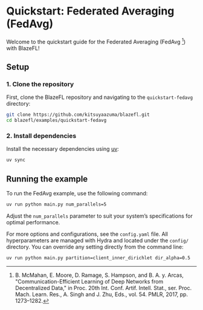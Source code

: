 # Quickstart: Federated Averaging (FedAvg)

Welcome to the quickstart guide for the Federated Averaging (FedAvg [^1]) with BlazeFL!

## Setup

### 1. Clone the repository

First, clone the BlazeFL repository and navigating to the `quickstart-fedavg` directory:

```bash
git clone https://github.com/kitsuyaazuma/blazefl.git
cd blazefl/examples/quickstart-fedavg
```

### 2. Install dependencies

Install the necessary dependencies using [uv](https://github.com/astral-sh/uv):

```bash
uv sync
```

## Running the example

To run the FedAvg example, use the following command:

```bash
uv run python main.py num_parallels=5
```

Adjust the `num_parallels` parameter to suit your system’s specifications for optimal performance.

For more options and configurations, see the `config.yaml` file. All hyperparameters are managed with Hydra and located under the `config/` directory. You can override any setting directly from the command line:

```bash
uv run python main.py partition=client_inner_dirichlet dir_alpha=0.5
```


[^1]: B. McMahan, E. Moore, D. Ramage, S. Hampson, and B. A. y. Arcas, "Communication-Efficient Learning of Deep Networks from Decentralized Data," in Proc. 20th Int. Conf. Artif. Intell. Stat., ser. Proc. Mach. Learn. Res., A. Singh and J. Zhu, Eds., vol. 54. PMLR, 2017, pp. 1273–1282.
